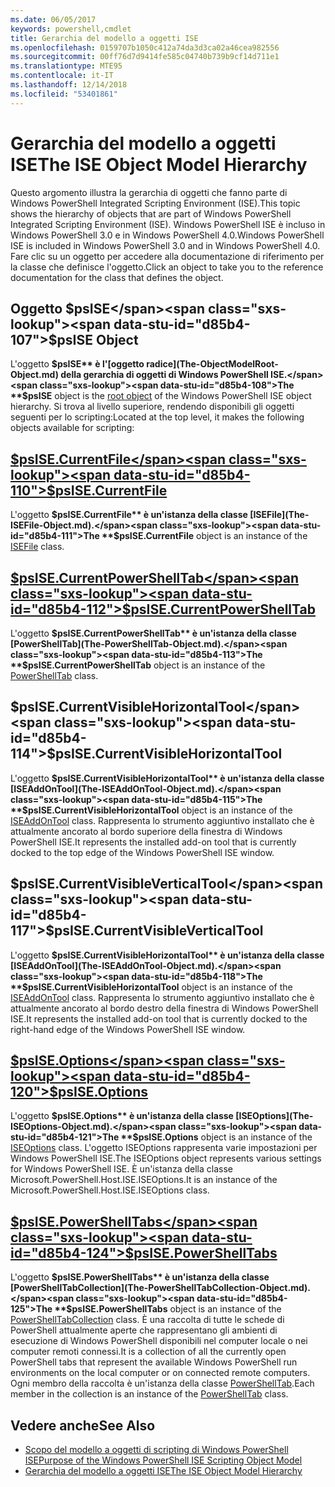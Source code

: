 ```yaml
---
ms.date: 06/05/2017
keywords: powershell,cmdlet
title: Gerarchia del modello a oggetti ISE
ms.openlocfilehash: 0159707b1050c412a74da3d3ca02a46cea982556
ms.sourcegitcommit: 00ff76d7d9414fe585c04740b739b9cf14d711e1
ms.translationtype: MTE95
ms.contentlocale: it-IT
ms.lasthandoff: 12/14/2018
ms.locfileid: "53401861"
---
```

# <a name="the-ise-object-model-hierarchy"></a><span data-ttu-id="d85b4-103">Gerarchia del modello a oggetti ISE</span><span class="sxs-lookup"><span data-stu-id="d85b4-103">The ISE Object Model Hierarchy</span></span>

<span data-ttu-id="d85b4-104">Questo argomento illustra la gerarchia di oggetti che fanno parte di Windows PowerShell Integrated Scripting Environment (ISE).</span><span class="sxs-lookup"><span data-stu-id="d85b4-104">This topic shows the hierarchy of objects that are part of Windows PowerShell Integrated Scripting Environment (ISE).</span></span>
<span data-ttu-id="d85b4-105">Windows PowerShell ISE è incluso in Windows PowerShell 3.0 e in Windows PowerShell 4.0.</span><span class="sxs-lookup"><span data-stu-id="d85b4-105">Windows PowerShell ISE is included in Windows PowerShell 3.0 and in Windows PowerShell 4.0.</span></span>
<span data-ttu-id="d85b4-106">Fare clic su un oggetto per accedere alla documentazione di riferimento per la classe che definisce l'oggetto.</span><span class="sxs-lookup"><span data-stu-id="d85b4-106">Click an object to take you to the reference documentation for the class that defines the object.</span></span>

## <a name="psise-object"></a><span data-ttu-id="d85b4-107">Oggetto $psISE</span><span class="sxs-lookup"><span data-stu-id="d85b4-107">$psISE Object</span></span>

<span data-ttu-id="d85b4-108">L'oggetto **$psISE** è l'[oggetto radice](The-ObjectModelRoot-Object.md) della gerarchia di oggetti di Windows PowerShell ISE.</span><span class="sxs-lookup"><span data-stu-id="d85b4-108">The **$psISE** object is the [root object](The-ObjectModelRoot-Object.md) of the Windows PowerShell ISE object hierarchy.</span></span>
<span data-ttu-id="d85b4-109">Si trova al livello superiore, rendendo disponibili gli oggetti seguenti per lo scripting:</span><span class="sxs-lookup"><span data-stu-id="d85b4-109">Located at the top level, it makes the following objects available for scripting:</span></span>

## <a name="psisecurrentfilethe-isefile-objectmd"></a>[<span data-ttu-id="d85b4-110">$psISE.CurrentFile</span><span class="sxs-lookup"><span data-stu-id="d85b4-110">$psISE.CurrentFile</span></span>](The-ISEFile-Object.md)

<span data-ttu-id="d85b4-111">L'oggetto **$psISE.CurrentFile** è un'istanza della classe [ISEFile](The-ISEFile-Object.md).</span><span class="sxs-lookup"><span data-stu-id="d85b4-111">The **$psISE.CurrentFile** object is an instance of the [ISEFile](The-ISEFile-Object.md) class.</span></span>

## <a name="psisecurrentpowershelltabthe-powershelltab-objectmd"></a>[<span data-ttu-id="d85b4-112">$psISE.CurrentPowerShellTab</span><span class="sxs-lookup"><span data-stu-id="d85b4-112">$psISE.CurrentPowerShellTab</span></span>](The-PowerShellTab-Object.md)

<span data-ttu-id="d85b4-113">L'oggetto **$psISE.CurrentPowerShellTab** è un'istanza della classe [PowerShellTab](The-PowerShellTab-Object.md).</span><span class="sxs-lookup"><span data-stu-id="d85b4-113">The **$psISE.CurrentPowerShellTab** object is an instance of the [PowerShellTab](The-PowerShellTab-Object.md) class.</span></span>

## <a name="psisecurrentvisiblehorizontaltool"></a><span data-ttu-id="d85b4-114">$psISE.CurrentVisibleHorizontalTool</span><span class="sxs-lookup"><span data-stu-id="d85b4-114">$psISE.CurrentVisibleHorizontalTool</span></span>

<span data-ttu-id="d85b4-115">L'oggetto **$psISE.CurrentVisibleHorizontalTool** è un'istanza della classe [ISEAddOnTool](The-ISEAddOnTool-Object.md).</span><span class="sxs-lookup"><span data-stu-id="d85b4-115">The **$psISE.CurrentVisibleHorizontalTool** object is an instance of the [ISEAddOnTool](The-ISEAddOnTool-Object.md) class.</span></span>
<span data-ttu-id="d85b4-116">Rappresenta lo strumento aggiuntivo installato che è attualmente ancorato al bordo superiore della finestra di Windows PowerShell ISE.</span><span class="sxs-lookup"><span data-stu-id="d85b4-116">It represents the installed add-on tool that is currently docked to the top edge of the Windows PowerShell ISE window.</span></span>

## <a name="psisecurrentvisibleverticaltool"></a><span data-ttu-id="d85b4-117">$psISE.CurrentVisibleVerticalTool</span><span class="sxs-lookup"><span data-stu-id="d85b4-117">$psISE.CurrentVisibleVerticalTool</span></span>

<span data-ttu-id="d85b4-118">L'oggetto **$psISE.CurrentVisibleHorizontalTool** è un'istanza della classe [ISEAddOnTool](The-ISEAddOnTool-Object.md).</span><span class="sxs-lookup"><span data-stu-id="d85b4-118">The **$psISE.CurrentVisibleHorizontalTool** object is an instance of the [ISEAddOnTool](The-ISEAddOnTool-Object.md) class.</span></span>
<span data-ttu-id="d85b4-119">Rappresenta lo strumento aggiuntivo installato che è attualmente ancorato al bordo destro della finestra di Windows PowerShell ISE.</span><span class="sxs-lookup"><span data-stu-id="d85b4-119">It represents the installed add-on tool that is currently docked to the right-hand edge of the Windows PowerShell ISE window.</span></span>

## <a name="psiseoptionsthe-iseoptions-objectmd"></a>[<span data-ttu-id="d85b4-120">$psISE.Options</span><span class="sxs-lookup"><span data-stu-id="d85b4-120">$psISE.Options</span></span>](The-ISEOptions-Object.md)

<span data-ttu-id="d85b4-121">L'oggetto **$psISE.Options** è un'istanza della classe [ISEOptions](The-ISEOptions-Object.md).</span><span class="sxs-lookup"><span data-stu-id="d85b4-121">The **$psISE.Options** object is an instance of the [ISEOptions](The-ISEOptions-Object.md) class.</span></span>
<span data-ttu-id="d85b4-122">L'oggetto ISEOptions rappresenta varie impostazioni per Windows PowerShell ISE.</span><span class="sxs-lookup"><span data-stu-id="d85b4-122">The ISEOptions object represents various settings for Windows PowerShell ISE.</span></span>
<span data-ttu-id="d85b4-123">È un'istanza della classe Microsoft.PowerShell.Host.ISE.ISEOptions.</span><span class="sxs-lookup"><span data-stu-id="d85b4-123">It is an instance of the Microsoft.PowerShell.Host.ISE.ISEOptions class.</span></span>

## <a name="psisepowershelltabsthe-powershelltabcollection-objectmd"></a>[<span data-ttu-id="d85b4-124">$psISE.PowerShellTabs</span><span class="sxs-lookup"><span data-stu-id="d85b4-124">$psISE.PowerShellTabs</span></span>](The-PowerShellTabCollection-Object.md)

<span data-ttu-id="d85b4-125">L'oggetto **$psISE.PowerShellTabs** è un'istanza della classe [PowerShellTabCollection](The-PowerShellTabCollection-Object.md).</span><span class="sxs-lookup"><span data-stu-id="d85b4-125">The **$psISE.PowerShellTabs** object is an instance of the [PowerShellTabCollection](The-PowerShellTabCollection-Object.md) class.</span></span>
<span data-ttu-id="d85b4-126">È una raccolta di tutte le schede di PowerShell attualmente aperte che rappresentano gli ambienti di esecuzione di Windows PowerShell disponibili nel computer locale o nei computer remoti connessi.</span><span class="sxs-lookup"><span data-stu-id="d85b4-126">It is a collection of all the currently open PowerShell tabs that represent the available Windows PowerShell run environments on the local computer or on connected remote computers.</span></span>
<span data-ttu-id="d85b4-127">Ogni membro della raccolta è un'istanza della classe [PowerShellTab](The-PowerShellTab-Object.md).</span><span class="sxs-lookup"><span data-stu-id="d85b4-127">Each member in the collection is an instance of the [PowerShellTab](The-PowerShellTab-Object.md) class.</span></span>

## <a name="see-also"></a><span data-ttu-id="d85b4-128">Vedere anche</span><span class="sxs-lookup"><span data-stu-id="d85b4-128">See Also</span></span>

- [<span data-ttu-id="d85b4-129">Scopo del modello a oggetti di scripting di Windows PowerShell ISE</span><span class="sxs-lookup"><span data-stu-id="d85b4-129">Purpose of the Windows PowerShell ISE Scripting Object Model</span></span>](Purpose-of-the-Windows-PowerShell-ISE-Scripting-Object-Model.md)
- [<span data-ttu-id="d85b4-130">Gerarchia del modello a oggetti ISE</span><span class="sxs-lookup"><span data-stu-id="d85b4-130">The ISE Object Model Hierarchy</span></span>](The-ISE-Object-Model-Hierarchy.md)